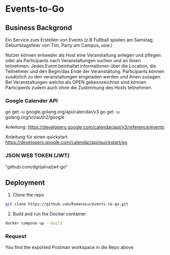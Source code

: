 # Events-to-Go

## Business Backgrond
Ein Service zum Erstellen von Events 
(z.B Fußball spielen am Samstag, Geburtstagsfeier von Tim, Party am Campus, usw.)

Nutzer können entweder als Host eine Veranstaltung anlegen und pflegen oder als Participants nach Veranstaltungen suchen und an ihnen teilnehmen.
Jedes Event beinhaltet informationen über die Location, die Teilnehmer und den Begin/das Ende der Veranstaltung. 
Participants können zusätzlich zu den veranstaltungen eingeladen werden und ihnen zusagen.
Bei Veranstaltungen welche als OPEN gekennzeichnet sind können Participents zudem auch ohne die Zustimmung des Hosts teilnehmen.

### Google Calender API
go get -u google.golang.org/api/calendar/v3
go get -u golang.org/x/oauth2/google

Anleitung:
https://developers.google.com/calendar/api/v3/reference/events

Anleitung für einen quickstart
https://developers.google.com/calendar/api/quickstart/go

### JSON WEB TOKEN (JWT)
"github.com/dgrijalva/jwt-go"

## Deployment
1.  Clone the repo
```sh
git clone https://github.com/RomanoLu/events-to-go.git
```
2. Build and run the Docker container
```sh
docker compose up --build
```

### Request
You find the exported Postman workspace in die Repo above 
